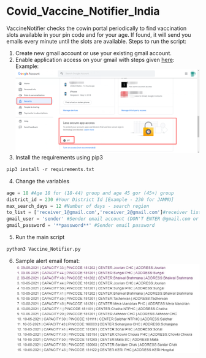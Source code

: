 # Covid_Vaccine_Notifier_India
VaccineNotifier checks the cowin portal periodically to find vaccination slots available in your pin code and for your age. If found, it will send you emails every minute until the slots are available.
Steps to run the script:
1. Create new gmail account or use your existing gmail account.
2. Enable application access on your gmail with steps given [here](https://support.google.com/accounts/answer/185833?p=InvalidSecondFactor&visit_id=637554658548216477-2576856839&rd=1):\
Example:
![alt text](https://github.com/shlsharma/Covid_Vaccine_Notifier_India/blob/main/Images/less_secure_app_access.png)
3. Install the requirements using pip3
```python
pip3 install -r requirements.txt
```
4. Change the variables
```python
age = 18 #Age 18 for (18-44) group and age 45 gor (45+) group
district_id = 230 #Your District Id [Example - 230 for JAMMU]
max_search_days = 12 #Number of days - search region
to_list = ['receiver_1@gmail.com','receiver_2@gmail.com']#receiver list
gmail_user = 'sender' #Sender email account (DON'T ENTER @gmail.com or @outlook.com)
gmail_password = '**password**' #Sender email password 
```
5. Run the main script
```python
python3 Vaccine_Notifier.py
```
6. Sample alert email fomat:\
![alt_text](https://github.com/shlsharma/Covid_Vaccine_Notifier_India/blob/main/Images/email.jpg)
